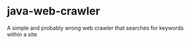 # java-web-crawler
A simple and probably wrong web crawler that searches for keywords within a site

